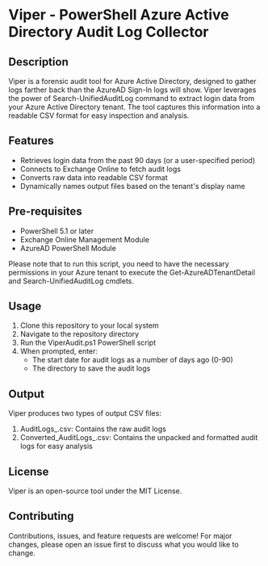 ﻿# Viper - PowerShell Azure Active Directory Audit Log Collector

## Description

Viper is a forensic audit tool for Azure Active Directory, designed to gather logs farther back than the AzureAD Sign-In logs will show. Viper leverages the power of Search-UnifiedAuditLog command to extract login data from your Azure Active Directory tenant. The tool captures this information into a readable CSV format for easy inspection and analysis.

## Features

* Retrieves login data from the past 90 days (or a user-specified period)
* Connects to Exchange Online to fetch audit logs
* Converts raw data into readable CSV format
* Dynamically names output files based on the tenant's display name

## Pre-requisites

* PowerShell 5.1 or later
* Exchange Online Management Module
* AzureAD PowerShell Module

Please note that to run this script, you need to have the necessary permissions in your Azure tenant to execute the Get-AzureADTenantDetail and Search-UnifiedAuditLog cmdlets.

## Usage

1. Clone this repository to your local system
2. Navigate to the repository directory
3. Run the ViperAudit.ps1 PowerShell script
4. When prompted, enter:
    * The start date for audit logs as a number of days ago (0-90)
    * The directory to save the audit logs

## Output

Viper produces two types of output CSV files:

1. AuditLogs_<TenantName>.csv: Contains the raw audit logs
2. Converted_AuditLogs_<TenantName>.csv: Contains the unpacked and formatted audit logs for easy analysis

## License

Viper is an open-source tool under the MIT License.

## Contributing

Contributions, issues, and feature requests are welcome! For major changes, please open an issue first to discuss what you would like to change.
